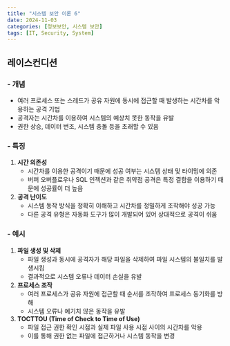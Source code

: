 ```yaml
---
title: "시스템 보안 이론 6"
date: 2024-11-03
categories: [정보보안, 시스템 보안]
tags: [IT, Security, System]
---
```


## 레이스컨디션

### - 개념
- 여러 프로세스 또는 스레드가 공유 자원에 동시에 접근할 때 발생하는 시간차를 악용하는 공격 기법
- 공격자는 시간차를 이용하여 시스템의 예상치 못한 동작을 유발
- 권한 상승, 데이터 변조, 시스템 충돌 등을 초래할 수 있음

### - 특징
1. **시간 의존성**
   - 시간차를 이용한 공격이기 때문에 성공 여부는 시스템 상태 및 타이밍에 의존
   - 버퍼 오버플로우나 SQL 인젝션과 같은 취약점 공격은 특정 결함을 이용하기 때문에 성공률이 더 높음
2. **공격 난이도**
   - 시스템 동작 방식을 정확히 이해하고 시간차를 정밀하게 조작해야 성공 가능
   - 다른 공격 유형은 자동화 도구가 많이 개발되어 있어 상대적으로 공격이 쉬움

### - 예시
1. **파일 생성 및 삭제**
   - 파일 생성과 동시에 공격자가 해당 파일을 삭제하여 파일 시스템의 불일치를 발생시킴
   - 결과적으로 시스템 오류나 데이터 손실을 유발
2. **프로세스 조작**
   - 여러 프로세스가 공유 자원에 접근할 때 순서를 조작하여 프로세스 동기화를 방해
   - 시스템 오류나 예기치 않은 동작을 유발
3. **TOCTTOU (Time of Check to Time of Use)**
   - 파일 접근 권한 확인 시점과 실제 파일 사용 시점 사이의 시간차를 악용
   - 이를 통해 권한 없는 파일에 접근하거나 시스템 동작을 변경